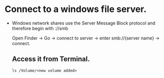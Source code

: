 # Connect to a windows file server.

* Windows network shares use the Server Message Block protocol and therefore begin with ://smb

  Open Finder -> Go -> connect to server -> enter smb://{server name} -> connect.

  ## Access it from Terminal.

  `ls /Volume/<new volume added>`

  
